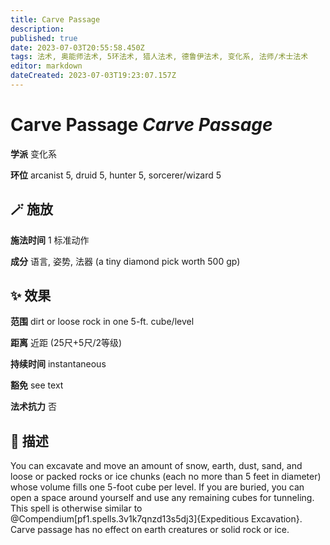 ```yaml
---
title: Carve Passage
description: 
published: true
date: 2023-07-03T20:55:58.450Z
tags: 法术, 奥能师法术, 5环法术, 猎人法术, 德鲁伊法术, 变化系, 法师/术士法术
editor: markdown
dateCreated: 2023-07-03T19:23:07.157Z
---
```


# **Carve Passage** *Carve Passage*

**学派** 变化系 

**环位** arcanist 5, druid 5, hunter 5, sorcerer/wizard 5

## 🪄 施放

**施法时间** 1 标准动作

**成分** 语言, 姿势, 法器 (a tiny diamond pick worth 500 gp)

## ✨ 效果  

**范围** dirt or loose rock in one 5-ft. cube/level

**距离** 近距 (25尺+5尺/2等级)  

**持续时间** instantaneous 

**豁免** see text

**法术抗力** 否

## 📖 描述

You can excavate and move an amount of snow, earth, dust, sand, and loose or packed rocks or ice chunks (each no more than 5 feet in diameter) whose volume fills one 5-foot cube per level. If you are buried, you can open a space around yourself and use any remaining cubes for tunneling. This spell is otherwise similar to @Compendium[pf1.spells.3v1k7qnzd13s5dj3]{Expeditious Excavation}. Carve passage has no effect on earth creatures or solid rock or ice.
    